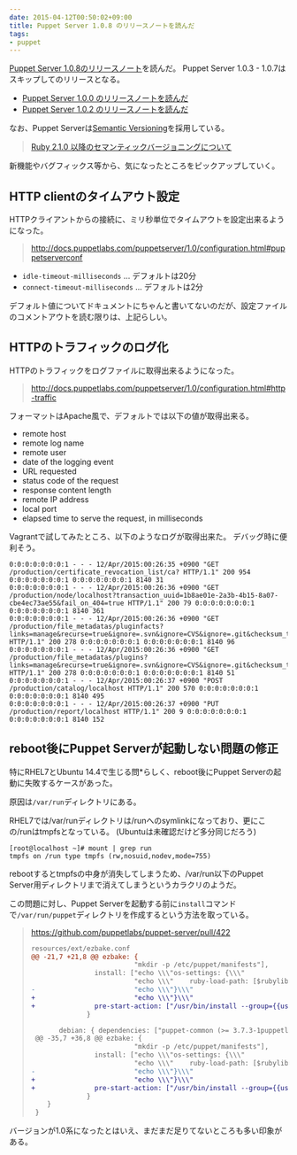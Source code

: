 ```yaml
---
date: 2015-04-12T00:50:02+09:00
title: Puppet Server 1.0.8 のリリースノートを読んだ
tags:
- puppet
---
```

[Puppet Server 1.0.8のリリースノート](https://docs.puppetlabs.com/puppetserver/1.0/release_notes.html#puppet-server-108)を読んだ。
Puppet Server 1.0.3 - 1.0.7はスキップしてのリリースとなる。

- [Puppet Server 1.0.0 のリリースノートを読んだ](/2015/02/11/puppet-server-release-note-100/)
- [Puppet Server 1.0.2 のリリースノートを読んだ](/2015/02/12/puppet-server-release-note-102/)

なお、Puppet Serverは[Semantic Versioning](http://semver.org)を採用している。

> [Ruby 2.1.0 以降のセマンティックバージョニングについて](https://www.ruby-lang.org/ja/news/2013/12/21/ruby-version-policy-changes-with-2-1-0/)

新機能やバグフィックス等から、気になったところをピックアップしていく。

HTTP clientのタイムアウト設定
---

HTTPクライアントからの接続に、ミリ秒単位でタイムアウトを設定出来るようになった。

> http://docs.puppetlabs.com/puppetserver/1.0/configuration.html#puppetserverconf

- `idle-timeout-milliseconds` ... デフォルトは20分
- `connect-timeout-milliseconds` ... デフォルトは2分

デフォルト値についてドキュメントにちゃんと書いてないのだが、設定ファイルのコメントアウトを読む限りは、上記らしい。

HTTPのトラフィックのログ化
---

HTTPのトラフィックをログファイルに取得出来るようになった。

> http://docs.puppetlabs.com/puppetserver/1.0/configuration.html#http-traffic

フォーマットはApache風で、デフォルトでは以下の値が取得出来る。

- remote host
- remote log name
- remote user
- date of the logging event
- URL requested
- status code of the request
- response content length
- remote IP address
- local port
- elapsed time to serve the request, in milliseconds

Vagrantで試してみたところ、以下のようなログが取得出来た。
デバッグ時に便利そう。

```
0:0:0:0:0:0:0:1 - - - 12/Apr/2015:00:26:35 +0900 "GET /production/certificate_revocation_list/ca? HTTP/1.1" 200 954 0:0:0:0:0:0:0:1 0:0:0:0:0:0:0:1 8140 31
0:0:0:0:0:0:0:1 - - - 12/Apr/2015:00:26:36 +0900 "GET /production/node/localhost?transaction_uuid=1b8ae01e-2a3b-4b15-8a07-cbe4ec73ae55&fail_on_404=true HTTP/1.1" 200 79 0:0:0:0:0:0:0:1 0:0:0:0:0:0:0:1 8140 361
0:0:0:0:0:0:0:1 - - - 12/Apr/2015:00:26:36 +0900 "GET /production/file_metadatas/pluginfacts?links=manage&recurse=true&ignore=.svn&ignore=CVS&ignore=.git&checksum_type=md5 HTTP/1.1" 200 278 0:0:0:0:0:0:0:1 0:0:0:0:0:0:0:1 8140 96
0:0:0:0:0:0:0:1 - - - 12/Apr/2015:00:26:36 +0900 "GET /production/file_metadatas/plugins?links=manage&recurse=true&ignore=.svn&ignore=CVS&ignore=.git&checksum_type=md5 HTTP/1.1" 200 278 0:0:0:0:0:0:0:1 0:0:0:0:0:0:0:1 8140 51
0:0:0:0:0:0:0:1 - - - 12/Apr/2015:00:26:37 +0900 "POST /production/catalog/localhost HTTP/1.1" 200 570 0:0:0:0:0:0:0:1 0:0:0:0:0:0:0:1 8140 495
0:0:0:0:0:0:0:1 - - - 12/Apr/2015:00:26:37 +0900 "PUT /production/report/localhost HTTP/1.1" 200 9 0:0:0:0:0:0:0:1 0:0:0:0:0:0:0:1 8140 152
```

reboot後にPuppet Serverが起動しない問題の修正
---

特にRHEL7とUbuntu 14.4で生じる問*らしく、reboot後にPuppet Serverの起動に失敗するケースがあった。

原因は`/var/run`ディレクトリにある。

RHEL7では/var/runディレクトリは/runへのsymlinkになっており、更にこの/runはtmpfsとなっている。 (Ubuntuは未確認だけど多分同じだろう)

```shell-session
[root@localhost ~]# mount | grep run
tmpfs on /run type tmpfs (rw,nosuid,nodev,mode=755)
```

rebootするとtmpfsの中身が消失してしまうため、/var/run以下のPuppet Server用ディレクトリまで消えてしまうというカラクリのようだ。

この問題に対し、Puppet Serverを起動する前に`install`コマンドで`/var/run/puppet`ディレクトリを作成するという方法を取っている。

> https://github.com/puppetlabs/puppet-server/pull/422
>
> ```diff
> resources/ext/ezbake.conf
> @@ -21,7 +21,8 @@ ezbake: {
>                           "mkdir -p /etc/puppet/manifests"],
>                 install: ["echo \\\"os-settings: {\\\"                         > $DESTDIR/$projconfdir/conf.d/os-settings.conf",
>                           "echo \\\"    ruby-load-path: [$rubylibdir]\\\"      >> $DESTDIR/$projconfdir/conf.d/os-settings.conf",
> -                         "echo \\\"}\\\"                                      >> $DESTDIR/$projconfdir/conf.d/os-settings.conf" ]
> +                         "echo \\\"}\\\"                                      >> $DESTDIR/$projconfdir/conf.d/os-settings.conf" ],
> +               pre-start-action: ["/usr/bin/install --group={{user}} --owner={{user}} -d /var/run/puppet"]
>               }
>
>        debian: { dependencies: ["puppet-common (>= 3.7.3-1puppetlabs1)"
>  @@ -35,7 +36,8 @@ ezbake: {
>                           "mkdir -p /etc/puppet/manifests"],
>                 install: ["echo \\\"os-settings: {\\\"                       > $DESTDIR/$projconfdir/conf.d/os-settings.conf"
>                           "echo \\\"    ruby-load-path: [$rubylibdir]\\\"    >> $DESTDIR/$projconfdir/conf.d/os-settings.conf",
> -                         "echo \\\"}\\\"                                    >> $DESTDIR/$projconfdir/conf.d/os-settings.conf"]
> +                         "echo \\\"}\\\"                                    >> $DESTDIR/$projconfdir/conf.d/os-settings.conf"],
> +               pre-start-action: ["/usr/bin/install --group={{user}} --owner={{user}} -d /var/run/puppet"]
>               }
>     }
>  }
> ```

バージョンが1.0系になったとはいえ、まだまだ足りてないところも多い印象がある。
